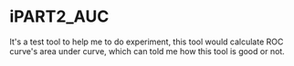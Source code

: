 # iPART2_AUC
It's a test tool to help me to do experiment, this tool would calculate ROC curve's area under curve, which can told me how this tool is good or not.
  
